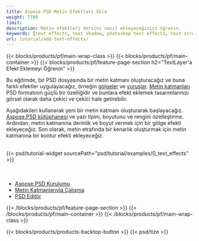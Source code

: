 ```yaml
---
title: Aspose.PSD Metin Efektleri Ekle
weight: 7700
limit: 
description: Metin efektleri dersini nasıl ekleyeceğinizi öğrenin.
keywords: [text effects, text shadow, photoshop text effects, text stroke, open photoshop file, psd file export, text effect psd]
url: tutorial/add-text-effects/
---
```


{{< blocks/products/pf/main-wrap-class >}}
{{< blocks/products/pf/main-container >}}
{{< blocks/products/pf/feature-page-section h2="TextLayer'a Efekt Eklemeyi Öğrenin" >}}


<a href="LINK">
</a>
<p>
Bu eğitimde, bir PSD dosyasında bir metin katmanı oluşturacağız ve buna farklı efektler uygulayacağız, örneğin <a href="https://docs.aspose.com/psd/net/shadow-effects-in-psd-file/">gölgeler</a> ve <a href="https://docs.aspose.com/psd/net/stroke-effect-with-color-fill/">vuruşlar</a>. <a href="https://reference.aspose.com/psd/net/aspose.psd.fileformats.psd.layers/textlayer/">Metin katmanları</a> PSD formatının güçlü bir özelliğidir ve bunlara efekt eklemek tasarımlarınızı görsel olarak daha çekici ve çekici hale getirebilir.
</p>

<p>
Aşağıdakileri kullanarak yeni bir metin katmanı oluşturarak başlayacağız. <a href="https://www.nuget.org/packages/Aspose.PSD">Aspose.PSD kütüphanesi</a> ve yazı tipini, boyutunu ve rengini özelleştirme. Ardından, metin katmanına derinlik ve boyut vermek için bir gölge efekti ekleyeceğiz. Son olarak, metin etrafında bir kenarlık oluşturmak için metin katmanına bir kontur efekti ekleyeceğiz.
</p>

<br />
{{< psd/tutorial-widget sourcePath="psd/tutorial/examples/0_text_effects" >}}
<br />

<br />
<br />
<div class="code-sample">
    <ul class="link-list">
        <li class="link-item"><a href="https://docs.aspose.com/psd/net/installation/">Aspose.PSD Kurulumu</a></li>
        <li class="link-item"><a href="https://docs.aspose.com/psd/net/working-with-text-layers/">Metin Katmanlarıyla Çalışma</a></li>
        <li class="link-item"><a href="https://products.aspose.app/psd/editor/">PSD Editör</a></li>
    </ul>
</div>

{{< /blocks/products/pf/feature-page-section >}}
{{< /blocks/products/pf/main-container >}}
{{< /blocks/products/pf/main-wrap-class >}}

{{< blocks/products/products-backtop-button >}}
{{< psd/tize >}}
